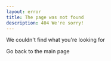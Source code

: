 ```yaml
---
layout: error
title: The page was not found
description: 404 We're sorry!
---
```


We couldn't find what you're looking for

Go back to the main page